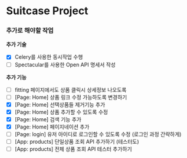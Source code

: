 # Suitcase Project

### 추가로 해야할 작업
**추가 기술**
- [x] Celery를 사용한 동시작업 수행
- [ ] Spectacular를 사용한 Open API 명세서 작성

**추가 기능**
- [ ] fitting 페이지에서도 상품 클릭시 상세정보 나오도록
- [ ] [Page: Home] 상품 링크 수정 가능하도록 변경하기
- [x] [Page: Home] 선택상품들 제거기능 추가
- [x] [Page: Home] 상품 추가할 수 있도록 수정
- [x] [Page: Home] 검색 기능 추가
- [x] [Page: Home] 페이지네이션 추가
- [ ] [Page: login] 유저 아이디로 로그인할 수 있도록 수정 (로그인 과정 간략하게)
- [ ] [App: products] 단일상품 조회 API 추가하기 (테스터도)
- [ ] [App: products] 전체 상품 조회 API 테스터 추가하기

